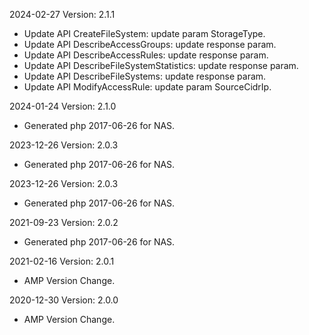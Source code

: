 2024-02-27 Version: 2.1.1
- Update API CreateFileSystem: update param StorageType.
- Update API DescribeAccessGroups: update response param.
- Update API DescribeAccessRules: update response param.
- Update API DescribeFileSystemStatistics: update response param.
- Update API DescribeFileSystems: update response param.
- Update API ModifyAccessRule: update param SourceCidrIp.


2024-01-24 Version: 2.1.0
- Generated php 2017-06-26 for NAS.

2023-12-26 Version: 2.0.3
- Generated php 2017-06-26 for NAS.

2023-12-26 Version: 2.0.3
- Generated php 2017-06-26 for NAS.

2021-09-23 Version: 2.0.2
- Generated php 2017-06-26 for NAS.

2021-02-16 Version: 2.0.1
- AMP Version Change.

2020-12-30 Version: 2.0.0
- AMP Version Change.

